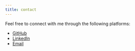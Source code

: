 ```yaml
---
title: contact
---
```


<p>Feel free to connect with me through the following platforms:</p>

<ul class="icons">
  <li>
    <a href="https://github.com/Bananbashar" class="icon fa-github">
      <span class="label">GitHub</span>
    </a>
  </li>
  <li>
    <a href="https://www.linkedin.com/in/banan-al-jarrah-aba125357" class="icon fa-linkedin">
      <span class="label">LinkedIn</span>
    </a>
  </li>
  <li>
    <a href="mailto:bbaljarrah20@ph.just.edu.jo" class="icon fa-envelope">
      <span class="label">Email</span>
    </a>
  </li>
</ul>
